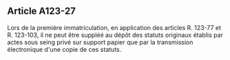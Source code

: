 Article A123-27
----
Lors de la première immatriculation, en application des articles R. 123-77 et R.
123-103, il ne peut être suppléé au dépôt des statuts originaux établis par
actes sous seing privé sur support papier que par la transmission électronique
d'une copie de ces statuts.
